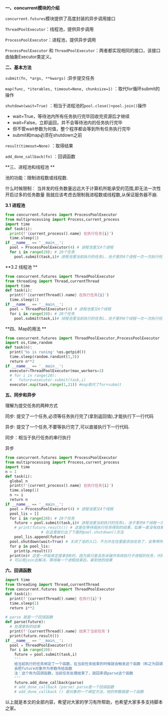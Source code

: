 **一、concurrent模块的介绍**

`concurrent.futures`模块提供了高度封装的异步调用接口

`ThreadPoolExecutor`：线程池，提供异步调用

`ProcessPoolExecutor`：进程池，提供异步调用

`ProcessPoolExecutor` 和 `ThreadPoolExecutor`：两者都实现相同的接口，该接口由抽象Executor类定义。

**二、基本方法**

`submit(fn, *args, **kwargs)` :异步提交任务

`map(func, *iterables, timeout=None, chunksize=1)` ：取代for循环submit的操作

`shutdown(wait=True)` ：相当于进程池的`pool.close()+pool.join()`操作

- wait=True，等待池内所有任务执行完毕回收完资源后才继续
- wait=False，立即返回，并不会等待池内的任务执行完毕
- 但不管wait参数为何值，整个程序都会等到所有任务执行完毕
- submit和map必须在shutdown之前

`result(timeout=None)` ：取得结果

`add_done_callback(fn)` ：回调函数

**三、进程池和线程池
**

池的功能：限制进程数或线程数.

什么时候限制： 当并发的任务数量远远大于计算机所能承受的范围,即无法一次性开启过多的任务数量 我就应该考虑去限制我进程数或线程数,从保证服务器不崩.

**3.1 进程池**

```python
from concurrent.futures import ProcessPoolExecutor
from multiprocessing import Process,current_process
import time
def task(i):
  print(f'{current_process().name} 在执行任务{i}')
  time.sleep(1)
if __name__ == '__main__':
  pool = ProcessPoolExecutor(4) # 进程池里又4个进程
  for i in range(20): # 20个任务
    pool.submit(task,i)# 进程池里当前执行的任务i，池子里的4个进程一次一次执行任务
```

**3.2 线程池
**

```python
from concurrent.futures import ThreadPoolExecutor
from threading import Thread,currentThread
import time
def task(i):
  print(f'{currentThread().name} 在执行任务{i}')
  time.sleep(1)
if __name__ == '__main__':
  pool = ThreadPoolExecutor(4) # 进程池里又4个线程
  for i in range(20): # 20个任务
    pool.submit(task,i)# 线程池里当前执行的任务i，池子里的4个线程一次一次执行任务
```

**四、Map的用法
**

```python
from concurrent.futures import ThreadPoolExecutor,ProcessPoolExecutor
import os,time,random
def task(n):
  print('%s is runing' %os.getpid())
  time.sleep(random.randint(1,3))
  return n**2
if __name__ == '__main__':
  executor=ThreadPoolExecutor(max_workers=3)
  # for i in range(20):
  #   future=executor.submit(task,i)
  executor.map(task,range(1,21)) #map取代了for+submit
```

**五、同步和异步**

理解为提交任务的两种方式

同步: 提交了一个任务,必须等任务执行完了(拿到返回值),才能执行下一行代码

异步: 提交了一个任务,不要等执行完了,可以直接执行下一行代码.

同步：相当于执行任务的串行执行

异步

```python
from concurrent.futures import ProcessPoolExecutor
from multiprocessing import Process,current_process
import time
n = 1
def task(i):
  global n
  print(f'{current_process().name} 在执行任务{i}')
  time.sleep(1)
  n += i
  return n
if __name__ == '__main__':
  pool = ProcessPoolExecutor(4) # 进程池里又4个线程
  pool_lis = []
  for i in range(20): # 20个任务
    future = pool.submit(task,i)# 进程池里当前执行的任务i，池子里的4个线程一次一次执行任务
    # print(future.result()) # 这是在等待我执行任务得到的结果，如果一直没有结果，这里会导致我们所有任务编程了串行
                # 在这里就引出了下面的pool.shutdown()方法
    pool_lis.append(future)
  pool.shutdown(wait=True) # 关闭了池的入口，不允许在往里面添加任务了，会等带所有的任务执行完，结束阻塞
  for p in pool_lis:
    print(p.result())
  print(n)# 这里一开始肯定是拿到0的，因为我只是去告诉操作系统执行子进程的任务，代码依然会继续往下执行
  # 可以用join去解决，等待每一个进程结束后，拿到他的结果
```

**六、回调函数**

```python
import time
from threading import Thread,currentThread
from concurrent.futures import ThreadPoolExecutor
def task(i):
  print(f'{currentThread().name} 在执行{i}')
  time.sleep(1)
  return i**2
 
# parse 就是一个回调函数
def parse(future):
  # 处理拿到的结果
  print(f'{currentThread().name} 结束了当前任务')
  print(future.result())
if __name__ == '__main__':
  pool = ThreadPoolExecutor(4)
  for i in range(20):
    future = pool.submit(task,i)
    '''
    给当前执行的任务绑定了一个函数，在当前任务结束的时候就会触发这个函数（称之为回调函数）
    会把future对象作为参数传给函数
    注：这个称为回调函数，当前任务处理结束了，就回来调parse这个函数
    '''
    future.add_done_callback(parse)
    # add_done_callback (parse) parse是一个回调函数
    # add_done_callback () 是对象的一个绑定方法，他的参数就是一个函数
```

以上就是本文的全部内容，希望对大家的学习有所帮助，也希望大家多多支持脚本之家。